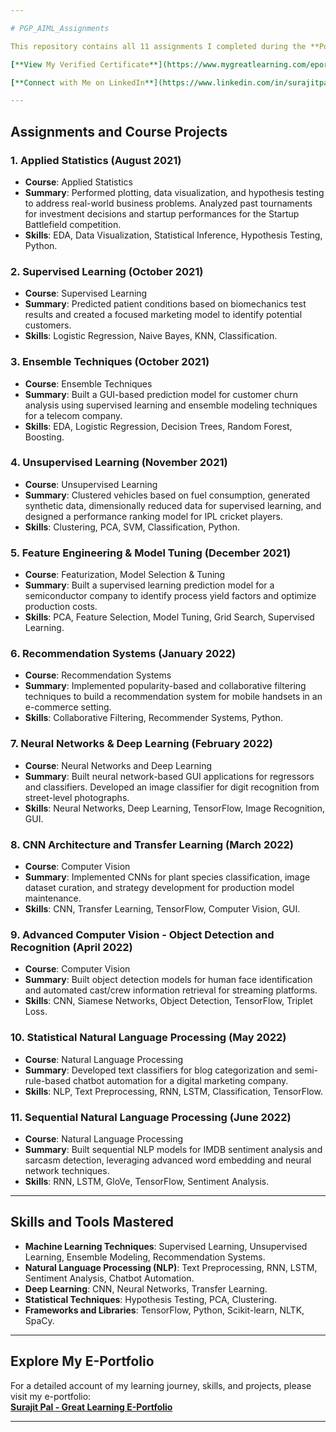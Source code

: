 ```yaml
---

# PGP_AIML_Assignments

This repository contains all 11 assignments I completed during the **Post Graduate Program (PGP) in Artificial Intelligence and Machine Learning (AIML)** from **Great Learning** (July 2021 - March 2023). These assignments reflect the skills, techniques, and tools I mastered during the program and showcase practical implementations of machine learning and artificial intelligence concepts.

[**View My Verified Certificate**](https://www.mygreatlearning.com/eportfolio/surajit-pal)

[**Connect with Me on LinkedIn**](https://www.linkedin.com/in/surajitpal21)

---
```


## Assignments and Course Projects

### 1. **Applied Statistics** (August 2021)
- **Course**: Applied Statistics
- **Summary**: Performed plotting, data visualization, and hypothesis testing to address real-world business problems. Analyzed past tournaments for investment decisions and startup performances for the Startup Battlefield competition.
- **Skills**: EDA, Data Visualization, Statistical Inference, Hypothesis Testing, Python.

### 2. **Supervised Learning** (October 2021)
- **Course**: Supervised Learning
- **Summary**: Predicted patient conditions based on biomechanics test results and created a focused marketing model to identify potential customers.
- **Skills**: Logistic Regression, Naive Bayes, KNN, Classification.

### 3. **Ensemble Techniques** (October 2021)
- **Course**: Ensemble Techniques
- **Summary**: Built a GUI-based prediction model for customer churn analysis using supervised learning and ensemble modeling techniques for a telecom company.
- **Skills**: EDA, Logistic Regression, Decision Trees, Random Forest, Boosting.

### 4. **Unsupervised Learning** (November 2021)
- **Course**: Unsupervised Learning
- **Summary**: Clustered vehicles based on fuel consumption, generated synthetic data, dimensionally reduced data for supervised learning, and designed a performance ranking model for IPL cricket players.
- **Skills**: Clustering, PCA, SVM, Classification, Python.

### 5. **Feature Engineering & Model Tuning** (December 2021)
- **Course**: Featurization, Model Selection & Tuning
- **Summary**: Built a supervised learning prediction model for a semiconductor company to identify process yield factors and optimize production costs.
- **Skills**: PCA, Feature Selection, Model Tuning, Grid Search, Supervised Learning.

### 6. **Recommendation Systems** (January 2022)
- **Course**: Recommendation Systems
- **Summary**: Implemented popularity-based and collaborative filtering techniques to build a recommendation system for mobile handsets in an e-commerce setting.
- **Skills**: Collaborative Filtering, Recommender Systems, Python.

### 7. **Neural Networks & Deep Learning** (February 2022)
- **Course**: Neural Networks and Deep Learning
- **Summary**: Built neural network-based GUI applications for regressors and classifiers. Developed an image classifier for digit recognition from street-level photographs.
- **Skills**: Neural Networks, Deep Learning, TensorFlow, Image Recognition, GUI.

### 8. **CNN Architecture and Transfer Learning** (March 2022)
- **Course**: Computer Vision
- **Summary**: Implemented CNNs for plant species classification, image dataset curation, and strategy development for production model maintenance.
- **Skills**: CNN, Transfer Learning, TensorFlow, Computer Vision, GUI.

### 9. **Advanced Computer Vision - Object Detection and Recognition** (April 2022)
- **Course**: Computer Vision
- **Summary**: Built object detection models for human face identification and automated cast/crew information retrieval for streaming platforms.
- **Skills**: CNN, Siamese Networks, Object Detection, TensorFlow, Triplet Loss.

### 10. **Statistical Natural Language Processing** (May 2022)
- **Course**: Natural Language Processing
- **Summary**: Developed text classifiers for blog categorization and semi-rule-based chatbot automation for a digital marketing company.
- **Skills**: NLP, Text Preprocessing, RNN, LSTM, Classification, TensorFlow.

### 11. **Sequential Natural Language Processing** (June 2022)
- **Course**: Natural Language Processing
- **Summary**: Built sequential NLP models for IMDB sentiment analysis and sarcasm detection, leveraging advanced word embedding and neural network techniques.
- **Skills**: RNN, LSTM, GloVe, TensorFlow, Sentiment Analysis.

---

## Skills and Tools Mastered
- **Machine Learning Techniques**: Supervised Learning, Unsupervised Learning, Ensemble Modeling, Recommendation Systems.
- **Natural Language Processing (NLP)**: Text Preprocessing, RNN, LSTM, Sentiment Analysis, Chatbot Automation.
- **Deep Learning**: CNN, Neural Networks, Transfer Learning.
- **Statistical Techniques**: Hypothesis Testing, PCA, Clustering.
- **Frameworks and Libraries**: TensorFlow, Python, Scikit-learn, NLTK, SpaCy.

---

## Explore My E-Portfolio

For a detailed account of my learning journey, skills, and projects, please visit my e-portfolio:  
[**Surajit Pal - Great Learning E-Portfolio**](https://www.mygreatlearning.com/eportfolio/surajit-pal)

---
